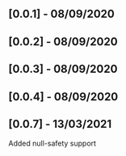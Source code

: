 ## [0.0.1] - 08/09/2020

## [0.0.2] - 08/09/2020

## [0.0.3] - 08/09/2020

## [0.0.4] - 08/09/2020

## [0.0.7] - 13/03/2021

Added null-safety support
